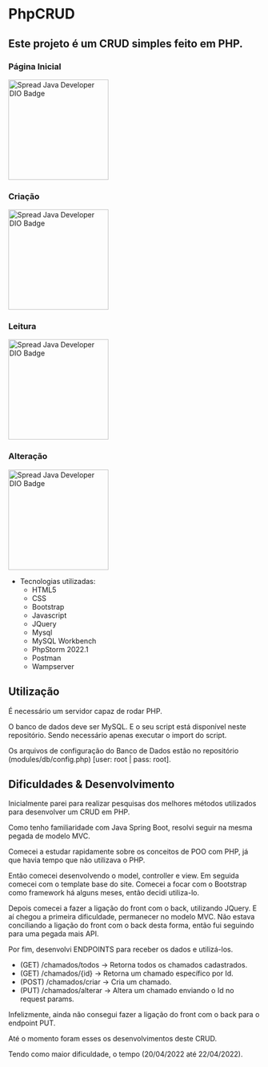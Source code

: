 # PhpCRUD
## Este projeto é um CRUD simples feito em PHP.
### Página Inicial
<img src="https://hermes.digitalinnovation.one/courses/badge/f052cd75-9758-4df2-a592-f2600276c05c.png" alt="Spread Java Developer DIO Badge" height="200" width="200" />
<br>

### Criação
<img src="https://hermes.digitalinnovation.one/courses/badge/f052cd75-9758-4df2-a592-f2600276c05c.png" alt="Spread Java Developer DIO Badge" height="200" width="200" />
<br>

### Leitura
<img src="https://hermes.digitalinnovation.one/courses/badge/f052cd75-9758-4df2-a592-f2600276c05c.png" alt="Spread Java Developer DIO Badge" height="200" width="200" />
<br>

### Alteração
<img src="https://hermes.digitalinnovation.one/courses/badge/f052cd75-9758-4df2-a592-f2600276c05c.png" alt="Spread Java Developer DIO Badge" height="200" width="200" />
<br>

- Tecnologias utilizadas:
  - HTML5
  - CSS
  - Bootstrap
  - Javascript
  - JQuery
  - Mysql
  - MySQL Workbench
  - PhpStorm 2022.1
  - Postman
  - Wampserver

## Utilização
<p>É necessário um servidor capaz de rodar PHP.</p>
<p>O banco de dados deve ser MySQL. E o seu script está disponível neste repositório. Sendo necessário apenas executar o import do script.</p>
<p>Os arquivos de configuração do Banco de Dados estão no repositório (modules/db/config.php) [user: root | pass: root].</p>

## Dificuldades & Desenvolvimento 
<p>Inicialmente parei para realizar pesquisas dos melhores
métodos utilizados para desenvolver um CRUD em PHP.</p>

<p>Como tenho familiaridade com Java Spring Boot, resolvi 
seguir na mesma pegada de modelo MVC.</p>

<p>Comecei a estudar rapidamente sobre os conceitos de POO com PHP, 
já que havia tempo que não utilizava o PHP.</p>

<p>Então comecei desenvolvendo o model, controller e view.
Em seguida comecei com o template base do site. Comecei a focar com o Bootstrap
como framework há alguns meses, então decidi utiliza-lo.</p>

<p>Depois comecei a fazer a ligação do front com o back, utilizando JQuery.
E aí chegou a primeira dificuldade, permanecer no modelo MVC. Não estava conciliando 
a ligação do front com o back desta forma, então fui seguindo para uma pegada mais API.</p>

<p>Por fim, desenvolvi ENDPOINTS para receber os dados e utilizá-los.</p>

- (GET) /chamados/todos -> Retorna todos os chamados cadastrados.
- (GET) /chamados/{id} -> Retorna um chamado específico por Id.
- (POST) /chamados/criar -> Cria um chamado.
- (PUT) /chamados/alterar -> Altera um chamado enviando o Id no request params.

<p>Infelizmente, ainda não consegui fazer a ligação do front com o back para o endpoint PUT.</p>
<p>Até o momento foram esses os desenvolvimentos deste CRUD.</p>
<p>Tendo como maior dificuldade, o tempo (20/04/2022 até 22/04/2022).</p>
